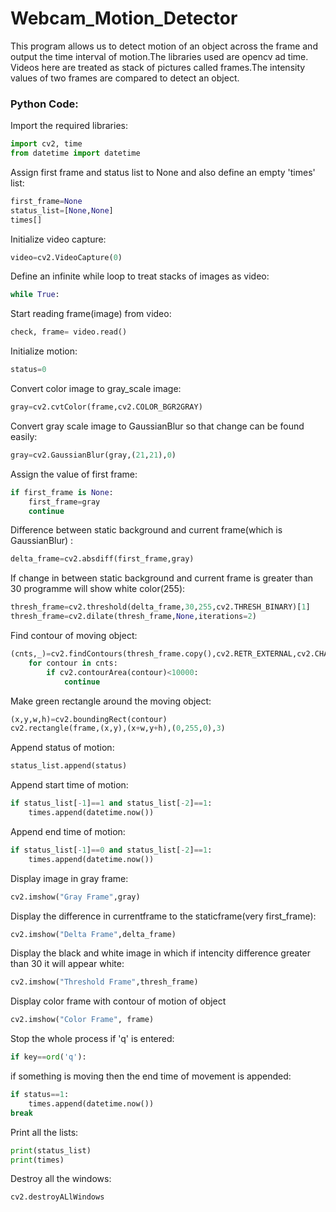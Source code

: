 # Webcam_Motion_Detector
This program allows us to detect motion of an object across the frame and output the time interval of motion.The libraries used are opencv ad time.
Videos here are treated as stack of pictures called frames.The intensity values of two frames are compared to detect an object.
### Python Code:
Import the required libraries:
```python
import cv2, time
from datetime import datetime
```
Assign first frame and status list to None and also define an empty 'times' list:
```python
first_frame=None
status_list=[None,None]
times[]
```
Initialize video capture:
```python
video=cv2.VideoCapture(0)
```
Define an infinite while loop to treat stacks of images as video:
```python
while True:
```
Start reading frame(image) from video:
```python
check, frame= video.read()
```
Initialize motion:
```python
status=0
```
Convert color image to gray_scale image:
```python
gray=cv2.cvtColor(frame,cv2.COLOR_BGR2GRAY)
```
Convert gray scale image to GaussianBlur so that change can be found easily:
```python
gray=cv2.GaussianBlur(gray,(21,21),0)
```
Assign the value of first frame:
```python
if first_frame is None:
    first_frame=gray
    continue 
```
Difference between static background and current frame(which is GaussianBlur) :
```python
delta_frame=cv2.absdiff(first_frame,gray)
```
If change in between static background and current frame is greater than 30 programme will show white color(255):
```python
thresh_frame=cv2.threshold(delta_frame,30,255,cv2.THRESH_BINARY)[1]
thresh_frame=cv2.dilate(thresh_frame,None,iterations=2)
```
Find contour of moving object:
```python
(cnts,_)=cv2.findContours(thresh_frame.copy(),cv2.RETR_EXTERNAL,cv2.CHAIN_APPROX_SIMPLE)
    for contour in cnts:
        if cv2.contourArea(contour)<10000:
            continue
```
Make green rectangle around the moving object:
```python
(x,y,w,h)=cv2.boundingRect(contour)
cv2.rectangle(frame,(x,y),(x+w,y+h),(0,255,0),3)
```
Append status of motion:
```python
status_list.append(status)
```
Append start time of motion:
```python
if status_list[-1]==1 and status_list[-2]==1:
    times.append(datetime.now())
```
Append end time of motion:
```python
if status_list[-1]==0 and status_list[-2]==1:
    times.append(datetime.now())
```
Display image in gray frame:
```python
cv2.imshow("Gray Frame",gray)
```
Display the difference in currentframe to the staticframe(very first_frame):
```python
cv2.imshow("Delta Frame",delta_frame)
```
Display the black and white image in which if intencity difference greater than 30 it will appear white:
```python
cv2.imshow("Threshold Frame",thresh_frame)
```
Display color frame with contour of motion of object 
```python
cv2.imshow("Color Frame", frame) 
```
Stop the whole process if 'q' is entered:
```python
if key==ord('q'):
```
if something is moving then the end time of movement is appended:
```python
if status==1:
    times.append(datetime.now())
break
```
Print all the lists:
```python
print(status_list)
print(times)
```
Destroy all the windows:
```python
cv2.destroyALlWindows
```


    
    


    

    

    




